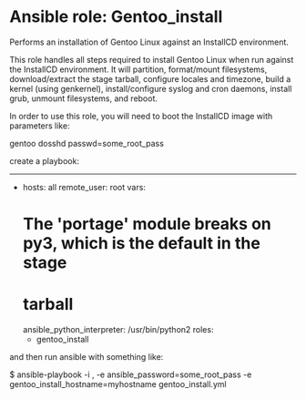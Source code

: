 # Ansible role: Gentoo_install

Performs an installation of Gentoo Linux against an InstallCD environment.

This role handles all steps required to install Gentoo Linux when run against
the InstallCD environment. It will partition, format/mount filesystems,
download/extract the stage tarball, configure locales and timezone, build a
kernel (using genkernel), install/configure syslog and cron daemons, install
grub, unmount filesystems, and reboot.

In order to use this role, you will need to boot the InstallCD image with
parameters like:

  gentoo dosshd passwd=some_root_pass

create a playbook:

  ---
  - hosts: all
    remote_user: root
    vars:
      # The 'portage' module breaks on py3, which is the default in the stage
      # tarball
      ansible_python_interpreter: /usr/bin/python2
    roles:
      - gentoo_install

and then run ansible with something like:

  $ ansible-playbook -i <IP address>, -e ansible_password=some_root_pass -e gentoo_install_hostname=myhostname gentoo_install.yml
